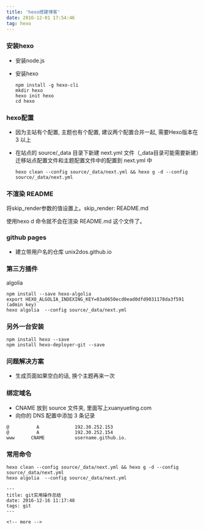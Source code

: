 ```yaml
---
title: 'hexo搭建博客'
date: 2016-12-01 17:54:46
tag: hexo
---
```


### 安装hexo

+ 安装node.js
+ 安装hexo

	```
	npm install -g hexo-cli
	mkdir hexo
	hexo init hexo
	cd hexo
	```

<!-- more -->
### hexo配置

+ 因为主站有个配置, 主题也有个配置, 建议两个配置合并一起, 需要Hexo版本在 3 以上

+ 在站点的 source/_data 目录下新建 next.yml 文件（_data目录可能需要新建）迁移站点配置文件和主题配置文件中的配置到 next.yml 中
  
	```
	hexo clean --config source/_data/next.yml && hexo g -d --config source/_data/next.yml
	```
	
### 不渲染 README

将skip_render参数的值设置上。skip_render: README.md

使用hexo d 命令就不会在渲染 README.md 这个文件了。
	
### github pages

+ 建立带用户名的仓库 unix2dos.github.io

### 第三方插件

algolia

```
npm install --save hexo-algolia
export HEXO_ALGOLIA_INDEXING_KEY=03a0650ecd0ead0dfd9031178da3f591 (admin key)
hexo algolia  --config source/_data/next.yml 
```


### 另外一台安装
	
```
npm install hexo --save
npm install hexo-deployer-git --save
```

### 问题解决方案

+ 生成页面如果空白的话, 换个主题再来一次


### 绑定域名

+ CNAME 放到 source 文件夹, 里面写上xuanyueting.com
+ 向你的 DNS 配置中添加 3 条记录

```
@          A             192.30.252.153
@          A             192.30.252.154
www      CNAME           username.github.io.
```


### 常用命令

```
hexo clean --config source/_data/next.yml && hexo g -d --config source/_data/next.yml
hexo algolia  --config source/_data/next.yml 

---
title: git实用操作总结
date: 2016-12-16 11:17:48
tags: git
---

<!-- more -->
```